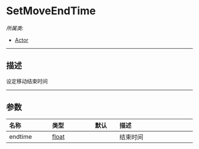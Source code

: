 # SetMoveEndTime

*所属类*:
* [Actor](/Api/Classes/Role/Actor.md)
------------------------------------------------------------------------------------------
## 描述

设定移动结束时间

------------------------------------------------------------------------------------------
## 参数

|<div style="width:100px">名称</div>|<div style="width:100px">类型</div>|<div style="width:50px">默认</div>|<div style="width:350px">描述</div>|
|:---|:---|:---|:---|
|endtime|[float](/Api/DataType/Number.md)||结束时间|
